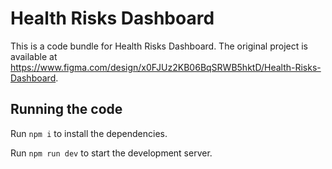 
  # Health Risks Dashboard

  This is a code bundle for Health Risks Dashboard. The original project is available at https://www.figma.com/design/x0FJUz2KB06BqSRWB5hktD/Health-Risks-Dashboard.

  ## Running the code

  Run `npm i` to install the dependencies.

  Run `npm run dev` to start the development server.
  